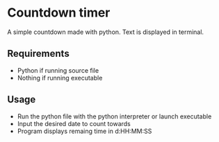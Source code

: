 # Countdown timer
A simple countdown made with python. Text is displayed in terminal.

## Requirements
- Python if running source file
- Nothing if running executable

## Usage
- Run the python file with the python interpreter or launch executable
- Input the desired date to count towards
- Program displays remaing time in d:HH:MM:SS